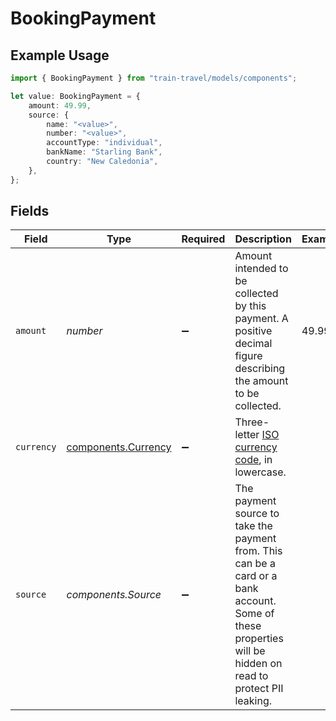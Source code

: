 # BookingPayment

## Example Usage

```typescript
import { BookingPayment } from "train-travel/models/components";

let value: BookingPayment = {
    amount: 49.99,
    source: {
        name: "<value>",
        number: "<value>",
        accountType: "individual",
        bankName: "Starling Bank",
        country: "New Caledonia",
    },
};
```

## Fields

| Field                                                                                                                                                      | Type                                                                                                                                                       | Required                                                                                                                                                   | Description                                                                                                                                                | Example                                                                                                                                                    |
| ---------------------------------------------------------------------------------------------------------------------------------------------------------- | ---------------------------------------------------------------------------------------------------------------------------------------------------------- | ---------------------------------------------------------------------------------------------------------------------------------------------------------- | ---------------------------------------------------------------------------------------------------------------------------------------------------------- | ---------------------------------------------------------------------------------------------------------------------------------------------------------- |
| `amount`                                                                                                                                                   | *number*                                                                                                                                                   | :heavy_minus_sign:                                                                                                                                         | Amount intended to be collected by this payment. A positive decimal figure describing the amount to be collected.                                          | 49.99                                                                                                                                                      |
| `currency`                                                                                                                                                 | [components.Currency](../../models/components/currency.md)                                                                                                 | :heavy_minus_sign:                                                                                                                                         | Three-letter [ISO currency code](https://www.iso.org/iso-4217-currency-codes.html), in lowercase.                                                          |                                                                                                                                                            |
| `source`                                                                                                                                                   | *components.Source*                                                                                                                                        | :heavy_minus_sign:                                                                                                                                         | The payment source to take the payment from. This can be a card or a bank account. Some of these properties will be hidden on read to protect PII leaking. |                                                                                                                                                            |